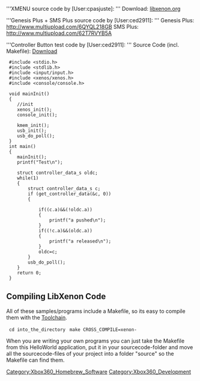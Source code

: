 '''XMENU source code by [User:cpasjuste]:
'''
Download:
[libxenon.org](http://file.libxenon.org/free60/libxenon/xmenu_src_20090914.tar.gz)

'''Genesis Plus + SMS Plus source code by
[User:ced2911]: '''
Genesis Plus: <http://www.multiupload.com/6QYQL218GB>
SMS Plus: <http://www.multiupload.com/62T7RVYB5A>

'''Controller Button test code by
[User:ced2911]: '''
Source Code (incl. Makefile):
[Download](http://file.libxenon.org/free60/libxenon/LibXenon_HelloWorld.tar.gz)

```
 #include <stdio.h>
 #include <stdlib.h>
 #include <input/input.h>
 #include <xenos/xenos.h>
 #include <console/console.h>

 void mainInit()
 {
    //init
    xenos_init();
    console_init();

    kmem_init();
    usb_init();
    usb_do_poll();
 }
 int main()
 {
    mainInit();
    printf("Test\n");

    struct controller_data_s oldc;
    while(1)
    {
        struct controller_data_s c;
        if (get_controller_data(&c, 0))
        {

            if((c.a)&&(!oldc.a))
            {
                printf("a pushed\n");
            }
            if((!c.a)&&(oldc.a))
            {
                printf("a released\n");
            }
            oldc=c;
        }
        usb_do_poll();
    }
    return 0;
 }
```

## Compiling LibXenon Code

All of these samples/programs include a Makefile, so its easy to compile
them with the [Toolchain](Compiling_the_Toolchain "wikilink").

` cd into_the_directory`
` make CROSS_COMPILE=xenon-`

When you are writing your own programs you can just take the Makefile
from this HelloWorld application, put it in your sourcecode-folder and
move all the sourcecode-files of your project into a folder "source" so
the Makefile can find
them.

[Category:Xbox360_Homebrew_Software](Category:Xbox360_Homebrew_Software "wikilink")
[Category:Xbox360_Development](Category:Xbox360_Development "wikilink")